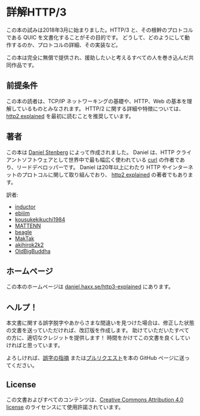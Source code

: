 # 詳解HTTP/3

この本の試みは2018年3月に始まりました。HTTP/3 と、その根幹のプロトコルである QUIC を文書化することがその目的です。
どうして、どのようにして動作するのか、プロトコルの詳細、その実装など。

この本は完全に無償で提供され、援助したいと考えるすべての人を巻き込んだ共同作品です。

## 前提条件

この本の読者は、TCP/IP ネットワーキングの基礎や、HTTP、Web の基本を理解しているものとみなされます。
HTTP/2 に関する詳細や特徴については、[http2 explained](https://daniel.haxx.se/http2/) を最初に読むことを推奨しています。

## 著者

この本は [Daniel Stenberg](https://daniel.haxx.se/) によって作成されました。
Daniel は、HTTP クライアントソフトウェアとして世界中で最も幅広く使われている [curl](https://curl.haxx.se/) の作者であり、リードデベロッパーです。
Daniel は20年以上にわたり HTTP やインターネットのプロトコルに関して取り組んでおり、 [http2 explained](https://daniel.haxx.se/http2/) の著者でもあります。

訳者:

- [inductor](https://github.com/inductor)
- [ebiiim](https://github.com/ebiiim)
- [kousukekikuchi1984](https://github.com/kousukekikuchi1984)
- [MATTENN](https://github.com/MATTENN)
- [beagle](https://github.com/beagleworks)
- [MakTak](https://github.com/take114514)
- [akihirok2k2](https://github.com/akihirok2k2)
- [OldBigBuddha](https://github.com/OldBigBuddha)

## ホームページ

この本のホームページは [daniel.haxx.se/http3-explained](https://daniel.haxx.se/http3-explained) にあります。

## ヘルプ！

本文書に関する誤字脱字やあからさまな間違いを見つけた場合は、修正した状態の文書を送っていただければ、改訂版を作成します。
助けていただいたすべての方に、適切なクレジットを提供します！ 時間をかけてこの文書を良くしていければと思っています。

よろしければ、[誤字の指摘](https://github.com/bagder/http3-explained/issues)
または[プルリクエスト](https://github.com/bagder/http3-explained/pulls)を本の GitHub ページに送ってください。

## License

この文書およびすべてのコンテンツは、[Creative Commons
Attribution 4.0 license](https://creativecommons.org/licenses/by/4.0w/) のライセンスにて使用許諾されています。
